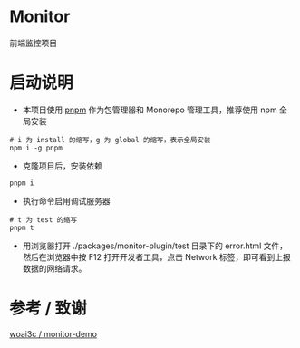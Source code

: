 # Monitor
前端监控项目

# 启动说明
* 本项目使用 [pnpm](https://pnpm.io/zh/) 作为包管理器和 Monorepo 管理工具，推荐使用 npm 全局安装
```
# i 为 install 的缩写，g 为 global 的缩写，表示全局安装
npm i -g pnpm
```

* 克隆项目后，安装依赖
```
pnpm i
```
* 执行命令启用调试服务器
```
# t 为 test 的缩写
pnpm t
```
* 用浏览器打开 ./packages/monitor-plugin/test 目录下的 error.html 文件，然后在浏览器中按 F12 打开开发者工具，点击 Network 标签，即可看到上报数据的网络请求。




# 参考 / 致谢
[ woai3c /
monitor-demo ](https://github.com/woai3c/monitor-demo)


